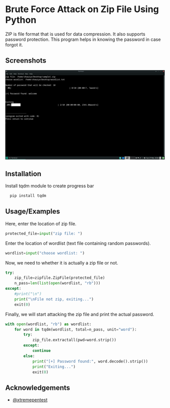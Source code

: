 
# Brute Force Attack on Zip File Using Python

ZIP is file format that is used for data compression. It also supports password protection. 
This program helps in knowing the password in case forgot it.

## Screenshots


![App Screenshot](https://github.com/shaurya121/Brute-Force-Attack-Zip-File-Using-Python/blob/main/Screenshot.png)

## Installation

Install tqdm module to create progress bar

```bash
  pip install tqdm
```
    
## Usage/Examples
Here, enter the location of zip file.
```python
protected_file=input("zip file: ")
```

Enter the location of wordlist (text file containing random passwords).
```python
wordlist=input("choose wordlist: ")
```

Now, we need to whether it is actually a zip file or not. 
```python
try:
	zip_file=zipfile.ZipFile(protected_file)
	n_pass=len(list(open(wordlist, "rb")))
except:
	#print("\n")
	print("\nFile not zip, exiting...")
	exit(0)
```

Finally, we will start attacking the zip file and print the actual password.
```python
with open(wordlist, "rb") as wordlist:
	for word in tqdm(wordlist, total=n_pass, unit="word"): 
		try:
			zip_file.extractall(pwd=word.strip())
		except:
			continue
		else:
			print("[+] Password found:", word.decode().strip())
			print("Exiting...")
			exit(0)
```
## Acknowledgements

 - [@xtremepentest](https://twitter.com/xtremepentest)
 
